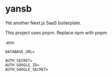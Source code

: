 # yansb

Yet another Next.js SaaS boilerplate.

This project uses pnpm. Replace npm with pnpm

.env
```
DATABASE_URL=

AUTH_SECRET=
AUTH_GOOGLE_ID=
AUTH_GOOGLE_SECRET=
```